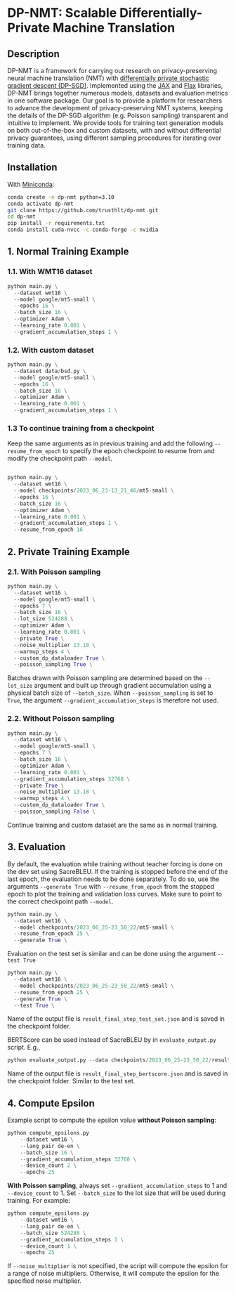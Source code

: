 # DP-NMT: Scalable Differentially-Private Machine Translation

## Description

DP-NMT is a framework for carrying out research on privacy-preserving neural machine translation (NMT) with [differentially private stochastic gradient descent (DP-SGD)](https://arxiv.org/abs/1607.00133). Implemented using the [JAX](https://github.com/google/jax) and [Flax](https://github.com/google/flax) libraries, DP-NMT brings together numerous models, datasets and evaluation metrics in one software package. Our goal is to provide a platform for researchers to advance the development of privacy-preserving NMT systems, keeping the details of the DP-SGD algorithm (e.g. Poisson sampling) transparent and intuitive to implement. We provide tools for training text generation models on both out-of-the-box and custom datasets, with and without differential privacy guarantees, using different sampling procedures for iterating over training data.

## Installation

With [Miniconda](https://docs.conda.io/projects/miniconda/en/latest/):

```bash
conda create -n dp-nmt python=3.10
conda activate dp-nmt
git clone https://github.com/trusthlt/dp-nmt.git
cd dp-nmt
pip install -r requirements.txt
conda install cuda-nvcc -c conda-forge -c nvidia
```

## 1. Normal Training Example

### 1.1. With WMT16 dataset

```python
python main.py \
  --dataset wmt16 \
  --model google/mt5-small \
  --epochs 16 \
  --batch_size 16 \
  --optimizer Adam \
  --learning_rate 0.001 \
  --gradient_accumulation_steps 1 \
```

### 1.2. With custom dataset

```python
python main.py \
  --dataset data/bsd.py \
  --model google/mt5-small \
  --epochs 16 \
  --batch_size 16 \
  --optimizer Adam \
  --learning_rate 0.001 \
  --gradient_accumulation_steps 1 \
```

### 1.3 To continue training from a checkpoint

Keep the same arguments as in previous training and add the following
`--resume_from_epoch` to specify the epoch checkpoint to resume from and modify the checkpoint path `--model`.

```python

python main.py \
  --dataset wmt16 \
  --model checkpoints/2023_06_23-13_21_46/mt5-small \
  --epochs 16 \
  --batch_size 16 \
  --optimizer Adam \
  --learning_rate 0.001 \
  --gradient_accumulation_steps 1 \
  --resume_from_epoch 16  
```

## 2. Private Training Example

### 2.1. With Poisson sampling

```python
python main.py \
  --dataset wmt16 \
  --model google/mt5-small \
  --epochs 7 \
  --batch_size 16 \
  --lot_size 524288 \
  --optimizer Adam \
  --learning_rate 0.001 \
  --private True \
  --noise_multiplier 13.18 \
  --warmup_steps 4 \
  --custom_dp_dataloader True \
  --poisson_sampling True \
```

Batches drawn with Poisson sampling are determined based on the `--lot_size` argument and built up through gradient accumulation using a physical batch size of `--batch_size`. When `--poisson_sampling` is set to `True`, the argument `--gradient_accumulation_steps` is therefore not used.

### 2.2. Without Poisson sampling

```python
python main.py \
  --dataset wmt16 \
  --model google/mt5-small \
  --epochs 7 \
  --batch_size 16 \
  --optimizer Adam \
  --learning_rate 0.001 \
  --gradient_accumulation_steps 32768 \
  --private True \
  --noise_multiplier 13.18 \
  --warmup_steps 4 \
  --custom_dp_dataloader True \
  --poisson_sampling False \
```

Continue training and custom dataset are the same as in normal training.

## 3. Evaluation

By default, the evaluation while training without teacher forcing is done on the dev set using SacreBLEU. If the training 
is stopped before the end of the last epoch, the evaluation needs to be done separately. To do so, use the arguments
`--generate True` with `--resume_from_epoch` from the stopped epoch to plot the training and validation loss curves. 
Make sure to point to the correct checkpoint path `--model`.

```python
python main.py \
  --dataset wmt16 \
  --model checkpoints/2023_06_25-23_50_22/mt5-small \
  --resume_from_epoch 25 \
  --generate True \
```

Evaluation on the test set is similar and can be done using the argument `--test True`

```python
python main.py \
  --dataset wmt16 \
  --model checkpoints/2023_06_25-23_50_22/mt5-small \
  --resume_from_epoch 25 \
  --generate True \
  --test True \
```

Name of the output file is `result_final_step_test_set.json` and is saved in the checkpoint folder.

BERTScore can be used instead of SacreBLEU by in `evaluate_output.py` script. E.g.,
    
```python
python evaluate_output.py --data checkpoints/2023_06_25-23_50_22/result_final_step.json
```

Name of the output file is `result_final_step_bertscore.json` and is saved in the checkpoint folder. Similar to the test set.

## 4. Compute Epsilon

Example script to compute the epsilon value **without Poisson sampling**:

```python
python compute_epsilons.py
    --dataset wmt16 \
    --lang_pair de-en \
    --batch_size 16 \
    --gradient_accumulation_steps 32768 \
    --device_count 2 \
    --epochs 25
```

**With Poisson sampling**, always set `--gradient_accumulation_steps` to 1 and `--device_count` to 1. Set `--batch_size` to the lot size that will be used during training. For example:

```python
python compute_epsilons.py
    --dataset wmt16 \
    --lang_pair de-en \
    --batch_size 524288 \
    --gradient_accumulation_steps 1 \
    --device_count 1 \
    --epochs 25
```

If `--noise_multiplier` is not specified, the script will compute the epsilon for a range of noise multipliers.
Otherwise, it will compute the epsilon for the specified noise multiplier.

